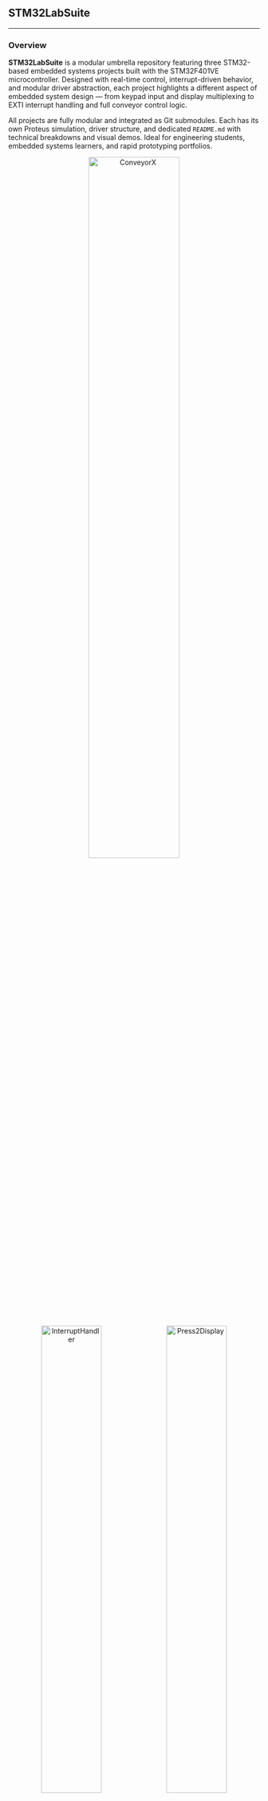 ## STM32LabSuite

---

### Overview

**STM32LabSuite** is a modular umbrella repository featuring three STM32-based embedded systems projects built with the STM32F401VE microcontroller. Designed with real-time control, interrupt-driven behavior, and modular driver abstraction, each project highlights a different aspect of embedded system design — from keypad input and display multiplexing to EXTI interrupt handling and full conveyor control logic.

All projects are fully modular and integrated as Git submodules. Each has its own Proteus simulation, driver structure, and dedicated `README.md` with technical breakdowns and visual demos. Ideal for engineering students, embedded systems learners, and rapid prototyping portfolios.

<p align="center">
  <img src="https://github.com/user-attachments/assets/984412f8-db41-4e62-95c0-4b706ce76adc" width="60%" alt="ConveyorX">
  <img src="https://github.com/user-attachments/assets/71f2e2ad-f7e6-4b17-839e-11ace7bb7ff3" width="49%" alt="InterruptHandler">
  <img src="https://github.com/user-attachments/assets/194055fe-b6da-4612-b0b3-9ff41593cdd5" width="49%" alt="Press2Display">
</p>

---

## Included Projects

| Project            | Description                                                                                         | Link                                                              |
|--------------------|-----------------------------------------------------------------------------------------------------|-------------------------------------------------------------------|
| **ConveyorX**        | Smart conveyor simulation with ADC-based PWM motor control, timer capture, and emergency interrupts. | [ConveyorX](https://github.com/YassienTawfikk/ConveyorX)               |
| **InterruptHandler** | Real-time counter system using EXTI interrupts and 3-digit 7-segment multiplexing.                 | [InterruptHandler](https://github.com/YassienTawfikk/InterruptHandler) |
| **Press2Display**    | Keypad-driven system with lookup-based display logic and GPIO remapping abstraction.               | [Press2Display](https://github.com/YassienTawfikk/Press2Display)       |


Each is included as a **Git submodule**. To clone this suite with all subprojects:

```bash
git clone --recurse-submodules [git@github.com](mailto:git@github.com)\:YassienTawfikk/STM32LabSuite.git

````

---

### Key Features

* **Real-Time Input & Output (InterruptHandler/)**
  * EXTI edge detection, LED toggling, ISR-driven display logic, critical section handling

* **Modular Display and Input Logic (Press2Display/)**
  * Keypad scanning, software multiplexing, GPIO remapping, switchless digit rendering

* **Smart Control System Design (ConveyorX/)**
  * Motor PWM via ADC, velocity via timer capture, IR object detection, EXTI-based safety control

---

### Technical References & Datasheets

All STM32LabSuite projects are designed with strict adherence to official technical documentation. These references were essential for accurate register-level programming, hardware interfacing, and peripheral configuration:

| Manual / Datasheet                     | Role in Project                                                                                                   | Link                                                                           |
| -------------------------------------- | ----------------------------------------------------------------------------------------------------------------- | ------------------------------------------------------------------------------ |
| **RM0368: STM32F401 Reference Manual** | The core reference for all low-level register configurations, including EXTI, TIM, ADC, NVIC, and GPIO handling.  | [PDF](https://github.com/YassienTawfikk/STM32LabSuite/blob/main/Manuals/rm0368-stm32f401xbc-and-stm32f401xde-advanced-arm-based-32-bit-mcus-stmicroelectronics-en.pdf)   |
| **PM0214: STM32F4 Programming Manual** | Essential for understanding Cortex-M4 instruction set, startup behavior, exception handling, and low-power modes. | [PDF](https://github.com/YassienTawfikk/STM32LabSuite/blob/main/Manuals/pm0214-stm32-cortex-m4-mcus-and-mpus-programming-manual-stmicroelectronics-en.pdf) |
| **STM32F401xE Datasheet**              | Defines all electrical characteristics, pin mappings, memory layout, and package-specific details.                | [PDF](https://github.com/YassienTawfikk/STM32LabSuite/blob/main/Manuals/stm32f401re.pdf)      |
| **HD44780U LCD Controller Datasheet**  | Used in `Press2Display/` to implement custom LCD timing and 4-bit control logic for HD44780-based displays.       | [PDF](https://github.com/YassienTawfikk/STM32LabSuite/blob/main/Manuals/HD44780U%20LCD.pdf)            |

These documents ensure that the projects are not only functional but also compliant with real-world embedded design standards.

---

### Build & Simulation Setup

All projects follow a consistent STM32 + CMake build system. You can use either **CLion** or **STM32CubeIDE** to build the code.

```bash
# Example build flow (IMPORTANT: open each project individually)
cd Press2Display  # or InterruptHandler, ConveyorX
# Set ARM toolchain path inside: cmake/ArmToolchain.cmake
# Then build from your IDE
````

🔺 **Note:** When using **CLion**, do *not* open the entire `STM32LabSuite` superproject. Instead, open each subproject (e.g., `InterruptHandler/`) directly as a standalone CLion project to generate the `.hex` file correctly.

#### To run Proteus simulations:

* Open the respective `.pdsprj` file in **Proteus**
* Load the compiled `.hex` file into the STM32F401VE microcontroller

---

### Contributors

<div align="center">
  <table>
    <tr>
      <td align="center">
        <a href="https://github.com/YassienTawfikk" target="_blank">
          <img src="https://avatars.githubusercontent.com/u/126521373?v=4" width="120px;" alt="Yassien Tawfik"/><br/>
          <sub><b>Yassien Tawfik</b></sub>
        </a>
      </td>
      <td align="center">
        <a href="https://github.com/malak-emad" target="_blank">
          <img src="https://avatars.githubusercontent.com/u/126415070?v=4" width="120px;" alt="Malak Emad"/><br/>
          <sub><b>Malak Emad</b></sub>
        </a>
      </td>    
    </tr>
  </table>
</div>

---
